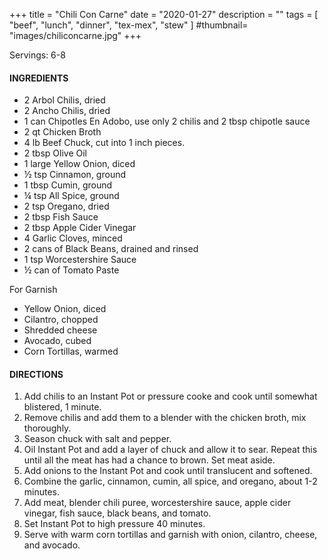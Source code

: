 +++
title = "Chili Con Carne"
date = "2020-01-27"
description = ""
tags = [
    "beef",
    "lunch",
    "dinner",
    "tex-mex",
    "stew"
]
#thumbnail= "images/chiliconcarne.jpg"
+++

Servings: 6-8 <!--more-->

#### INGREDIENTS 

* 2 Arbol Chilis, dried 
* 2 Ancho Chilis, dried
* 1 can Chipotles En Adobo, use only 2 chilis and 2 tbsp chipotle sauce 
* 2 qt Chicken Broth  
* 4 lb Beef Chuck, cut into 1 inch pieces. 
* 2 tbsp Olive Oil 
* 1 large Yellow Onion, diced 
* ½ tsp Cinnamon, ground 
* 1 tbsp Cumin, ground
* ¼ tsp All Spice, ground 
* 2 tsp Oregano, dried 
* 2 tbsp Fish Sauce 
* 2 tbsp Apple Cider Vinegar 
* 4 Garlic Cloves, minced 
* 2 cans of Black Beans, drained and rinsed 
* 1 tsp Worcestershire Sauce 
* ½ can of Tomato Paste

For Garnish

* Yellow Onion, diced
* Cilantro, chopped
* Shredded cheese
* Avocado, cubed 
* Corn Tortillas, warmed 

  
#### DIRECTIONS 

1. Add chilis to an Instant Pot or pressure cooke and cook until somewhat blistered, 1 minute.  
2. Remove chilis and add them to a blender with the chicken broth, mix thoroughly. 
3. Season chuck with salt and pepper. 
4. Oil Instant Pot and add a layer of chuck and allow it to sear. Repeat this until all the meat has had a chance to brown. Set meat aside. 
5. Add onions to the Instant Pot and cook until translucent and softened. 
6. Combine the garlic, cinnamon, cumin, all spice, and oregano, about 1-2 minutes.  
7. Add meat, blender chili puree, worcestershire sauce, apple cider vinegar, fish sauce, black beans, and tomato. 
8. Set Instant Pot to high pressure 40 minutes. 
9. Serve with warm corn tortillas and garnish with onion, cilantro, cheese, and avocado. 
